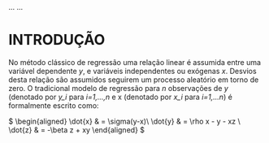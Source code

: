 <head>
...
    <script type="text/javascript"
            src="http://cdn.mathjax.org/mathjax/latest/MathJax.js?config=TeX-AMS-MML_HTMLorMML">
    </script>
...
</head>

# INTRODUÇÃO

No método clássico de regressão uma relação linear é assumida entre uma variável dependente *y*, e variáveis independentes ou exógenas *x*. Desvios desta relação são assumidos seguirem um processo aleatório em torno de zero. O tradicional modelo de regressão para *n* observações de *y* (denotado por *y_i* para *i=1,...,n* e x (denotado por *x_i* para *i=1,...n*) é formalmente escrito como:

$
\begin{aligned}
\dot{x} & = \sigma(y-x)\\
\dot{y} & = \rho x - y - xz \\
\dot{z} & = -\beta z + xy
\end{aligned}
$
